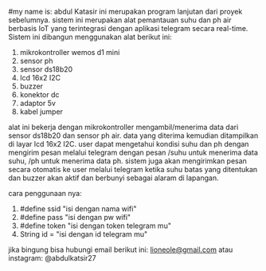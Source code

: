 #my name is: abdul Katasir
ini merupakan program lanjutan dari proyek sebelumnya. sistem ini merupakan alat pemantauan suhu dan ph air berbasis IoT yang terintegrasi dengan aplikasi telegram secara real-time.
Sistem ini dibangun menggunakan alat berikut ini:
1. mikrokontroller wemos d1 mini
2. sensor ph
3. sensor ds18b20
4. lcd 16x2 I2C
5. buzzer
6. konektor dc
7. adaptor 5v
8. kabel jumper

alat ini bekerja dengan mikrokontroller mengambil/menerima data dari sensor ds18b20 dan sensor ph air. data yang diterima kemudian ditampilkan di layar lcd 16x2 I2C.
user dapat mengetahui kondisi suhu dan ph dengan mengirim pesan melalui telegram dengan pesan /suhu untuk menerima data suhu, /ph untuk menerima data ph.
sistem juga akan mengirimkan pesan secara otomatis ke user melalui telegram ketika suhu <kurang></kurang> batas yang ditentukan <lebih> dan buzzer akan aktif dan berbunyi sebagai alaram di lapangan.

cara penggunaan nya:
1. #define ssid "isi dengan nama wifi"
2. #define pass "isi dengan pw wifi"
3. #define token "isi dengan token telegram mu"
4. String id = "isi dengan id telegram mu"

jika bingung bisa hubungi email berikut ini: lioneole@gmail.com atau instagram: @abdulkatsir27
